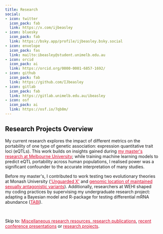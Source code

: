 ```yaml
---
title: Research 
social:
- icon: twitter
  icon_pack: fab
  link: https://x.com/ijbeasley
- icon: bluesky
  icon_pack: fab
  link: https://bsky.app/profile/ijbeasley.bsky.social
- icon: envelope
  icon_pack: fas
  link: mailto:ibeasley@student.unimelb.edu.au
- icon: orcid
  icon_pack: ai
  link: https://orcid.org/0000-0001-6857-1692/
- icon: github
  icon_pack: fab
  link: https://github.com/IJbeasley
- icon: gitlab
  icon_pack: fab
  link: https://gitlab.unimelb.edu.au/ibeasley
- icon: osf
  icon_pack: ai
  link: https://osf.io/7qb8m/
---
```


<i class="fa-brands fa-twitter"></i>
<i class="fa-brands fa-bluesky"></i>


<h2 style = "color:black" > Research Projects Overview </h2>

My current research explores the impact of different metrics on the portability of one type of genetic association: expression quantitative trait loci (eQTLs). This work builds on insights gained during <a href="/project/pop_spec_eqtl/"  style="color:#D90429"> my master's research at Melbourne University</a>; while training machine learning models to predict eQTL portability across human populations, I realised power was a significant confounder to the accurate interpretation of many studies.

Before my master's, I contributed to work testing two evolutionary theories at Monash University (<a href= "/project/monash_journalclub/" style="color:#D90429">'Unguarded X'</a> and <a href= "/project/monash-winter/" style="color:#D90429"> genomic location of maintained sexually antagonistic variants</a>). Additionally, researchers at WEHI shaped my coding practices by supervising my undergraduate research project: adapting a Bayesian model and R-package for testing differential mRNA abundance (<a href="/project/tabi/" style="color:#D90429">TABI</a>).

<br>

Skip to: 
<a href="#resources" style="color:#D90429"> Miscellaneous research resources,  </a>
<a href="#publications" style="color:#D90429"> research publications</a>, <a href="/research/#talks" style="color:#D90429">recent conference presentations</a> or <a href="#projects" style="color:#D90429">research projects</a>.
